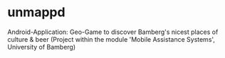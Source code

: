 # unmappd
Android-Application: Geo-Game to discover Bamberg's nicest places of culture &amp; beer
(Project within the module 'Mobile Assistance Systems', University of Bamberg)
